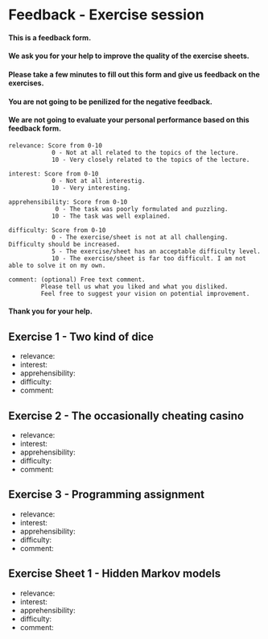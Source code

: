 # Feedback - Exercise session
#### This is a feedback form.
#### We ask you for your help to improve the quality of the exercise sheets.
#### Please take a few minutes to fill out this form and give us feedback on the exercises.
#### You are not going to be penilized for the negative feedback. 
#### We are not going to evaluate your personal performance based on this feedback form.
```
relevance: Score from 0-10
            0 - Not at all related to the topics of the lecture.
            10 - Very closely related to the topics of the lecture.
            
interest: Score from 0-10
            0 - Not at all interestig.
            10 - Very interesting.
            
apprehensibility: Score from 0-10
             0 - The task was poorly formulated and puzzling.
            10 - The task was well explained. 

difficulty: Score from 0-10
            0 - The exercise/sheet is not at all challenging. Difficulty should be increased.
            5 - The exercise/sheet has an acceptable difficulty level.
            10 - The exercise/sheet is far too difficult. I am not able to solve it on my own.

comment: (optional) Free text comment.
         Please tell us what you liked and what you disliked.
         Feel free to suggest your vision on potential improvement.
```

#### Thank you for your help.

Exercise 1 - Two kind of dice
-----------------------------
- relevance:
- interest:
- apprehensibility:
- difficulty:
- comment:

Exercise 2 - The occasionally cheating casino
---------------------------------------------
- relevance:
- interest:
- apprehensibility:
- difficulty:
- comment:

Exercise 3 - Programming assignment
-----------------------------------
- relevance:
- interest:
- apprehensibility:
- difficulty:
- comment:

Exercise Sheet 1 - Hidden Markov models
---------------------------------------
- relevance:
- interest:
- apprehensibility:
- difficulty:
- comment:
